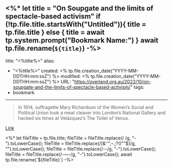<%*
let title = "On Soupgate and the limits of spectacle-based activism"
if (!tp.file.title.startsWith("Untitled")){
	title = tp.file.title
} else {
	title = await tp.system.prompt("Bookmark Name:")
}
await tp.file.rename(`${title}`)
-%>
---
title: "<%title%>"
alias:
- "<%title%>"
created: <% tp.file.creation_date("YYYY-MM-DDTHH:mm:ssZ") %>
modified: <% tp.file.creation_date("YYYY-MM-DDTHH:mm:ssZ") %>
URL:  "https://overland.org.au/2022/10/on-soupgate-and-the-limits-of-spectacle-based-activism/"
tags:
- bookmark
---

> In 1914, suffragette Mary Richardson of the Women’s Social and Political Union took a meat cleaver into London’s National Gallery and hacked six times at Velázquez’s The Toilet of Venus.

[Link](https://overland.org.au/2022/10/on-soupgate-and-the-limits-of-spectacle-based-activism/)

<%*
let fileTitle = tp.file.title;
fileTitle = fileTitle.replace(/ /g, "-").toLowerCase();
fileTitle = fileTitle.replace(/[&'’‘’,–.;?()“”$]/g, "").toLowerCase();
fileTitle = fileTitle.replace(/--/g, "-").toLowerCase();
fileTitle = fileTitle.replace(/-—-/g, "-").toLowerCase();
await tp.file.rename(`${fileTitle}`)
-%>